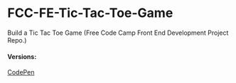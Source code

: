 # FCC-FE-Tic-Tac-Toe-Game
Build a Tic Tac Toe Game (Free Code Camp Front End Development Project Repo.)

#### Versions: 
<a href="https://s.codepen.io/profoundcoder/debug/wWoWxO">CodePen</a>

